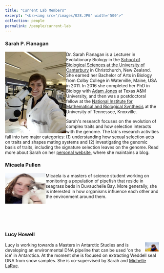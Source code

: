 ```yaml
---
title: "Current Lab Members"
excerpt: "<br><img src='/images/028.JPG' width='500'>"
collection: people
permalink: /people/current-lab
---
```




### Sarah P. Flanagan

<img align="left" src='/images/IMG_20190717_152944_exported_932_1570595349060.jpg' height='266' width='200'> Dr. Sarah Flanagan is a Lecturer in Evolutionary Biology in the [School of Biological Sciences at the University of Canterbury](http://www.canterbury.ac.nz/science/schools-and-departments/biological-sciences/) in Christchurch, New Zealand. She earned her Bachelor of Arts in Biology from Colby College in Waterville, Maine, USA in 2011. In 2016 she completed her PhD in Biology with [Adam Jones](https://pipefishguysite.wordpress.com/) at Texas A&M University, and then was a postdoctoral fellow at the [National Institute for Mathematical and Biological Synthesis](http://www.nimbios.org/) at the University of Tennessee, Knoxville. 

Sarah's research focuses on the evolution of complex traits and how selection interacts with the genome. The lab's research activities fall into two major categories: (1) understanding how sexual selection acts on traits and shapes mating systems and (2) investigating the genomic basis of traits, including the signature selection leaves on the genome. Read more about Sarah on her [personal website]( https://sarahpflanagan.wordpress.com/), where she maintains a blog.



### Micaela Pullen

<img align="left" src='/images/MicaelaPullen.jpg' height='100' width='133'> Micaela is a masters of science student working on monitoring a population of pipefish that reside in seagrass beds in Duvauchelle Bay. More generally, she is interested in how organisms influence each other and the environment around them.

<br>

<br>

<br>

<br>

### Lucy Howell

<img align="right" src='/images/lucyhowell.png' height='30'> Lucy is working towards a Masters in Antarctic Studies and is developing an environmental DNA pipeline that can be used 'on the ice' in Antarctica. At the moment she is focused on extracting Weddell seal DNA from snow samples. She is co-supervised by Sarah and [Michelle LaRue](https://www.drmichellelarue.com/).


